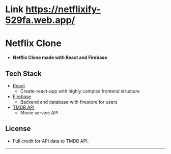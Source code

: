 # Link https://netflixify-529fa.web.app/

# Netflix Clone

- **Netflix Clone made with React and Firebase**

## Tech Stack

- [React](https://github.com/facebook/react)
  - Create-react-app with highly complex frontend structure
- [Firebase](https://firebase.google.com/)
  - Backend and database with firestore for users
- [TMDB API](https://www.themoviedb.org/?language=en-US)
  - Movie service API

## License

- Full credit for API data to TMDB API.

---
